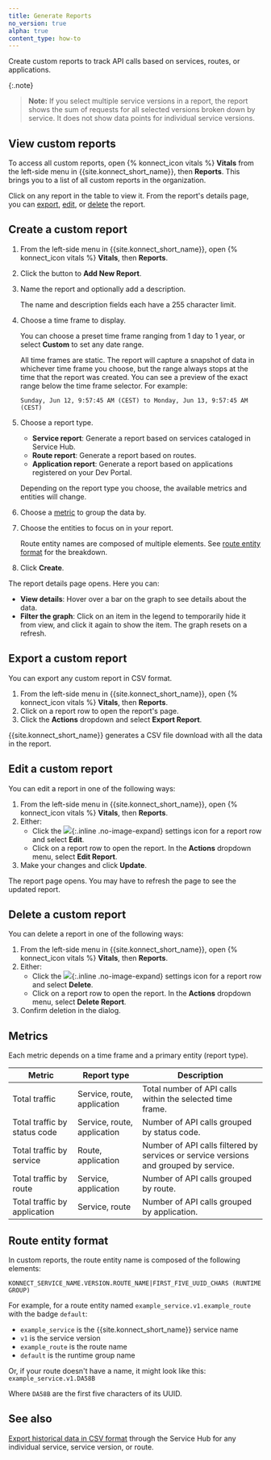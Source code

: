 ```yaml
---
title: Generate Reports
no_version: true
alpha: true
content_type: how-to
---
```


Create custom reports to track API calls based on services, routes, or
applications.

{:.note}
> **Note:** If you select multiple service versions in a report, the report
shows the sum of requests for all selected versions broken down by service.
It does not show data points for individual service versions.

## View custom reports

To access all custom reports, open {% konnect_icon vitals %}
**Vitals** from the left-side menu in {{site.konnect_short_name}}, then **Reports**.
This brings you to a list of all custom reports in the organization.

Click on any report in the table to view it. From the report's details page, you
can [export](#export-a-custom-report), [edit](#edit-a-custom-report), or [delete](#delete-a-custom-report) the report.

## Create a custom report

1. From the left-side menu in {{site.konnect_short_name}}, open {% konnect_icon vitals %}
**Vitals**, then **Reports**.
1. Click the button to **Add New Report**.
1. Name the report and optionally add a description.

    The name and description fields each have a 255 character limit.

1. Choose a time frame to display.

    You can choose a preset time frame ranging from 1 day to 1 year, or
    select **Custom** to set any date range.

    All time frames are static. The report will capture a snapshot of data
    in whichever time frame you choose, but the range always stops at the time
    that the report was created. You can see a preview of the exact range below
    the time frame selector. For example:

    ```
    Sunday, Jun 12, 9:57:45 AM (CEST) to Monday, Jun 13, 9:57:45 AM (CEST)
    ```


1. Choose a report type.

   * **Service report**: Generate a report based on services cataloged in Service Hub.
   * **Route report**: Generate a report based on routes.
   * **Application report**: Generate a report based on applications registered on your Dev Portal.

   Depending on the report type you choose, the available metrics and entities
   will change.

1. Choose a [metric](#metrics) to group the data by.
1. Choose the entities to focus on in your report.

    Route entity names are composed of multiple elements.
    See [route entity format](#route-entity-format) for the breakdown.

1. Click **Create**.

The report details page opens. Here you can:

* **View details**: Hover over a bar on the graph to see details about the data.
* **Filter the graph**: Click on an item in the legend to temporarily hide it from view,
and click it again to show the item. The graph resets on a refresh.

## Export a custom report

You can export any custom report in CSV format.

1. From the left-side menu in {{site.konnect_short_name}}, open {% konnect_icon vitals %}
**Vitals**, then **Reports**.
1. Click on a report row to open the report's page.
1. Click the **Actions** dropdown and select **Export Report**.

  {{site.konnect_short_name}} generates a CSV file download with all the data in the report.

## Edit a custom report

You can edit a report in one of the following ways:

1. From the left-side menu in {{site.konnect_short_name}}, open {% konnect_icon vitals %}
**Vitals**, then **Reports**.
1. Either:
   * Click the ![](/assets/images/icons/konnect/konnect-settings.svg){:.inline .no-image-expand}
   settings icon for a report row and select **Edit**.
   * Click on a report row to open the report. In the **Actions** dropdown menu,
   select **Edit Report**.
1. Make your changes and click **Update**.

  The report page opens. You may have to refresh the page to see the updated
  report.

## Delete a custom report

You can delete a report in one of the following ways:

1. From the left-side menu in {{site.konnect_short_name}}, open {% konnect_icon vitals %}
**Vitals**, then **Reports**.
1. Either:
   * Click the ![](/assets/images/icons/konnect/konnect-settings.svg){:.inline .no-image-expand}
   settings icon for a report row and select **Delete**.
   * Click on a report row to open the report. In the **Actions** dropdown menu,
   select **Delete Report**.
1. Confirm deletion in the dialog.

## Metrics

Each metric depends on a time frame and a primary entity (report type).

Metric | Report type | Description
-------|------------|------------
Total traffic | Service, route, application | Total number of API calls within the selected time frame.
Total traffic by status code | Service, route, application | Number of API calls grouped by status code.
Total traffic by service | Route, application | Number of API calls filtered by services or service versions and grouped by service.
Total traffic by route | Service, application | Number of API calls grouped by route.
Total traffic by application | Service, route | Number of API calls grouped by application.

## Route entity format

In custom reports, the route entity name is composed of the following elements:

```
KONNECT_SERVICE_NAME.VERSION.ROUTE_NAME|FIRST_FIVE_UUID_CHARS (RUNTIME GROUP)
```

For example, for a route entity named `example_service.v1.example_route` with the badge `default`:
* `example_service` is the {{site.konnect_short_name}} service name
* `v1` is the service version
* `example_route` is the route name
* `default` is the runtime group name

Or, if your route doesn't have a name, it might look like this:
`example_service.v1.DA58B`

Where `DA58B` are the first five characters of its UUID.

## See also
[Export historical data in CSV format](/konnect/vitals/analyze/) through the
Service Hub for any individual service, service version, or route.
